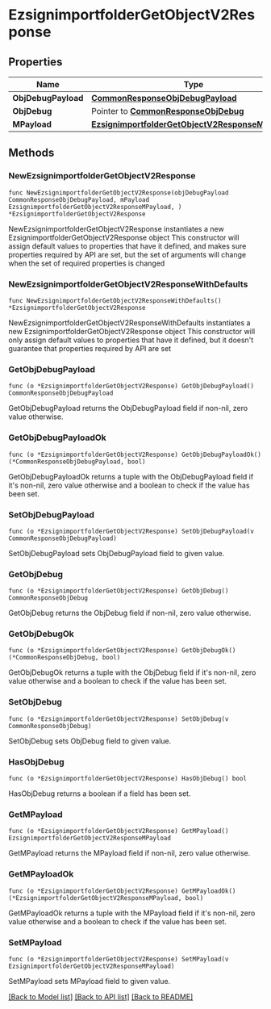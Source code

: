 # EzsignimportfolderGetObjectV2Response

## Properties

Name | Type | Description | Notes
------------ | ------------- | ------------- | -------------
**ObjDebugPayload** | [**CommonResponseObjDebugPayload**](CommonResponseObjDebugPayload.md) |  | 
**ObjDebug** | Pointer to [**CommonResponseObjDebug**](CommonResponseObjDebug.md) |  | [optional] 
**MPayload** | [**EzsignimportfolderGetObjectV2ResponseMPayload**](EzsignimportfolderGetObjectV2ResponseMPayload.md) |  | 

## Methods

### NewEzsignimportfolderGetObjectV2Response

`func NewEzsignimportfolderGetObjectV2Response(objDebugPayload CommonResponseObjDebugPayload, mPayload EzsignimportfolderGetObjectV2ResponseMPayload, ) *EzsignimportfolderGetObjectV2Response`

NewEzsignimportfolderGetObjectV2Response instantiates a new EzsignimportfolderGetObjectV2Response object
This constructor will assign default values to properties that have it defined,
and makes sure properties required by API are set, but the set of arguments
will change when the set of required properties is changed

### NewEzsignimportfolderGetObjectV2ResponseWithDefaults

`func NewEzsignimportfolderGetObjectV2ResponseWithDefaults() *EzsignimportfolderGetObjectV2Response`

NewEzsignimportfolderGetObjectV2ResponseWithDefaults instantiates a new EzsignimportfolderGetObjectV2Response object
This constructor will only assign default values to properties that have it defined,
but it doesn't guarantee that properties required by API are set

### GetObjDebugPayload

`func (o *EzsignimportfolderGetObjectV2Response) GetObjDebugPayload() CommonResponseObjDebugPayload`

GetObjDebugPayload returns the ObjDebugPayload field if non-nil, zero value otherwise.

### GetObjDebugPayloadOk

`func (o *EzsignimportfolderGetObjectV2Response) GetObjDebugPayloadOk() (*CommonResponseObjDebugPayload, bool)`

GetObjDebugPayloadOk returns a tuple with the ObjDebugPayload field if it's non-nil, zero value otherwise
and a boolean to check if the value has been set.

### SetObjDebugPayload

`func (o *EzsignimportfolderGetObjectV2Response) SetObjDebugPayload(v CommonResponseObjDebugPayload)`

SetObjDebugPayload sets ObjDebugPayload field to given value.


### GetObjDebug

`func (o *EzsignimportfolderGetObjectV2Response) GetObjDebug() CommonResponseObjDebug`

GetObjDebug returns the ObjDebug field if non-nil, zero value otherwise.

### GetObjDebugOk

`func (o *EzsignimportfolderGetObjectV2Response) GetObjDebugOk() (*CommonResponseObjDebug, bool)`

GetObjDebugOk returns a tuple with the ObjDebug field if it's non-nil, zero value otherwise
and a boolean to check if the value has been set.

### SetObjDebug

`func (o *EzsignimportfolderGetObjectV2Response) SetObjDebug(v CommonResponseObjDebug)`

SetObjDebug sets ObjDebug field to given value.

### HasObjDebug

`func (o *EzsignimportfolderGetObjectV2Response) HasObjDebug() bool`

HasObjDebug returns a boolean if a field has been set.

### GetMPayload

`func (o *EzsignimportfolderGetObjectV2Response) GetMPayload() EzsignimportfolderGetObjectV2ResponseMPayload`

GetMPayload returns the MPayload field if non-nil, zero value otherwise.

### GetMPayloadOk

`func (o *EzsignimportfolderGetObjectV2Response) GetMPayloadOk() (*EzsignimportfolderGetObjectV2ResponseMPayload, bool)`

GetMPayloadOk returns a tuple with the MPayload field if it's non-nil, zero value otherwise
and a boolean to check if the value has been set.

### SetMPayload

`func (o *EzsignimportfolderGetObjectV2Response) SetMPayload(v EzsignimportfolderGetObjectV2ResponseMPayload)`

SetMPayload sets MPayload field to given value.



[[Back to Model list]](../README.md#documentation-for-models) [[Back to API list]](../README.md#documentation-for-api-endpoints) [[Back to README]](../README.md)


